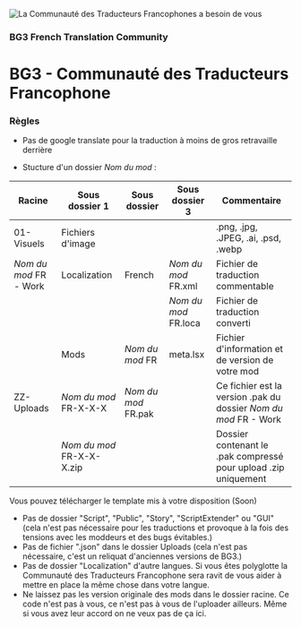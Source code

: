 ![La Communauté des Traducteurs Francophones a besoin de vous](https://i.imgur.com/g6Shbij.png)

### BG3 French Translation Community
# BG3 - Communauté des Traducteurs Francophone

### Règles
- Pas de google translate pour la traduction à moins de gros retravaille derrière

- Stucture d'un dossier *Nom du mod* :
  
Racine | Sous dossier 1 | Sous dossier  | Sous dossier 3 | Commentaire |
| --- | --- | --- | --- |--- |
| 01-Visuels | Fichiers d'image |   |   | .png, .jpg, .JPEG, .ai, .psd, .webp |
| *Nom du mod* FR - Work | Localization | French | *Nom du mod* FR.xml | Fichier de traduction commentable |
|   |   |  | *Nom du mod* FR.loca | Fichier de traduction converti |
|  | Mods | *Nom du mod* FR | meta.lsx | Fichier d'information et de version de votre mod |
| ZZ-Uploads | *Nom du mod* FR-X-X-X | *Nom du mod* FR.pak |   | Ce fichier est la version .pak du dossier *Nom du mod* FR - Work |
|  | *Nom du mod* FR-X-X-X.zip |   |   | Dossier contenant le .pak compressé pour upload .zip uniquement |
 
Vous pouvez télécharger le template mis à votre disposition (Soon)

- Pas de dossier "Script", "Public", "Story", "ScriptExtender" ou "GUI" (cela n'est pas nécessaire pour les traductions et provoque à la fois des tensions avec les moddeurs et des bugs évitables.)
- Pas de fichier ".json" dans le dossier Uploads (cela n'est pas nécessaire, c'est un reliquat d'anciennes versions de BG3.)
- Pas de dossier "Localization" d'autre langues. Si vous êtes polyglotte la Communauté des Traducteurs Francophone sera ravit de vous aider à mettre en place la même chose dans votre langue.
- Ne laissez pas les version originale des mods dans le dossier racine. Ce code n'est pas à vous, ce n'est pas à vous de l'uploader ailleurs. Même si vous avez leur accord on ne veux pas de ça ici.
